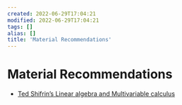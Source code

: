 ```yaml
---
created: 2022-06-29T17:04:21
modified: 2022-06-29T17:04:21
tags: []
alias: []
title: 'Material Recommendations'
---
```


# Material Recommendations

- [Ted Shifrin’s Linear algebra and Multivariable calculus](notes/academic-curation.recomm.Shifrin-MultivariableMathematics)
